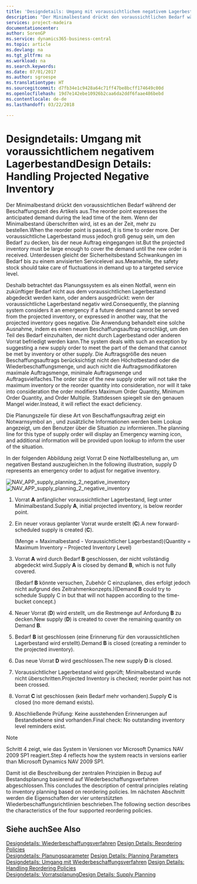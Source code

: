 ```yaml
---
title: 'Designdetails: Umgang mit voraussichtlichem negativem Lagerbestand | Microsoft Docs'
description: "Der Minimalbestand drückt den voraussichtlichen Bedarf während der Beschaffungszeit des Artikels aus. Wenn der Minimalbestand überschritten wird, ist es an der Zeit, mehr zu bestellen. Der voraussichtliche Lagerbestand muss jedoch groß genug sein, um den Bedarf zu decken, bis der neue Auftrag eingegangen ist. Unterdessen gleicht der Sicherheitsbestand Schwankungen im Bedarf bis zu einem anvisierten Servicelevel aus."
services: project-madeira
documentationcenter: 
author: SorenGP
ms.service: dynamics365-business-central
ms.topic: article
ms.devlang: na
ms.tgt_pltfrm: na
ms.workload: na
ms.search.keywords: 
ms.date: 07/01/2017
ms.author: sgroespe
ms.translationtype: HT
ms.sourcegitcommit: d7fb34e1c9428a64c71ff47be8bcff174649c00d
ms.openlocfilehash: 19d7e142ebe10926b2caa6da2ddf6faae486bebd
ms.contentlocale: de-de
ms.lasthandoff: 03/22/2018

---
```

# <a name="design-details-handling-projected-negative-inventory"></a><span data-ttu-id="40080-106">Designdetails: Umgang mit voraussichtlichem negativem Lagerbestand</span><span class="sxs-lookup"><span data-stu-id="40080-106">Design Details: Handling Projected Negative Inventory</span></span>
<span data-ttu-id="40080-107">Der Minimalbestand drückt den voraussichtlichen Bedarf während der Beschaffungszeit des Artikels aus.</span><span class="sxs-lookup"><span data-stu-id="40080-107">The reorder point expresses the anticipated demand during the lead time of the item.</span></span> <span data-ttu-id="40080-108">Wenn der Minimalbestand überschritten wird, ist es an der Zeit, mehr zu bestellen.</span><span class="sxs-lookup"><span data-stu-id="40080-108">When the reorder point is passed, it is time to order more.</span></span> <span data-ttu-id="40080-109">Der voraussichtliche Lagerbestand muss jedoch groß genug sein, um den Bedarf zu decken, bis der neue Auftrag eingegangen ist.</span><span class="sxs-lookup"><span data-stu-id="40080-109">But the projected inventory must be large enough to cover the demand until the new order is received.</span></span> <span data-ttu-id="40080-110">Unterdessen gleicht der Sicherheitsbestand Schwankungen im Bedarf bis zu einem anvisierten Servicelevel aus.</span><span class="sxs-lookup"><span data-stu-id="40080-110">Meanwhile, the safety stock should take care of fluctuations in demand up to a targeted service level.</span></span>  

 <span data-ttu-id="40080-111">Deshalb betrachtet das Planungssystem es als einen Notfall, wenn ein zukünftiger Bedarf nicht aus dem voraussichtlichen Lagerbestand abgedeckt werden kann, oder anders ausgedrückt: wenn der voraussichtliche Lagerbestand negativ wird.</span><span class="sxs-lookup"><span data-stu-id="40080-111">Consequently, the planning system considers it an emergency if a future demand cannot be served from the projected inventory, or expressed in another way, that the projected inventory goes negative.</span></span> <span data-ttu-id="40080-112">Die Anwendung behandelt eine solche Ausnahme, indem es einen neuen Beschaffungsauftrag vorschlägt, um den Teil des Bedarf einzuhalten, der nicht durch Lagerbestand oder anderen Vorrat befriedigt werden kann.</span><span class="sxs-lookup"><span data-stu-id="40080-112">The system deals with such an exception by suggesting a new supply order to meet the part of the demand that cannot be met by inventory or other supply.</span></span> <span data-ttu-id="40080-113">Die Auftragsgröße des neuen Beschaffungsauftrags berücksichtigt nicht den Höchstbestand oder die Wiederbeschaffungsmenge, und auch nicht die Auftragsmodifikatoren maximale Auftragsmenge, minimale Auftragsmenge und Auftragsvielfaches.</span><span class="sxs-lookup"><span data-stu-id="40080-113">The order size of the new supply order will not take the maximum inventory or the reorder quantity into consideration, nor will it take into consideration the order modifiers Maximum Order Quantity, Minimum Order Quantity, and Order Multiple.</span></span> <span data-ttu-id="40080-114">Stattdessen spiegelt sie den genauen Mangel wider.</span><span class="sxs-lookup"><span data-stu-id="40080-114">Instead, it will reflect the exact deficiency.</span></span>  

 <span data-ttu-id="40080-115">Die Planungszeile für diese Art von Beschaffungsauftrag zeigt ein Notwarnsymbol an , und zusätzliche Informationen werden beim Lookup angezeigt, um den Benutzer über die Situation zu informieren..</span><span class="sxs-lookup"><span data-stu-id="40080-115">The planning line for this type of supply order will display an Emergency warning icon, and additional information will be provided upon lookup to inform the user of the situation.</span></span>  

 <span data-ttu-id="40080-116">In der folgenden Abbildung zeigt Vorrat D eine Notfallbestellung an, um negativen Bestand auszugleichen.</span><span class="sxs-lookup"><span data-stu-id="40080-116">In the following illustration, supply D represents an emergency order to adjust for negative inventory.</span></span>  

 <span data-ttu-id="40080-117">![](media/nav_app_supply_planning_2_negative_inventory.png "NAV_APP_supply_planning_2_negative_inventory")</span><span class="sxs-lookup"><span data-stu-id="40080-117">![](media/nav_app_supply_planning_2_negative_inventory.png "NAV_APP_supply_planning_2_negative_inventory")</span></span>  

1.  <span data-ttu-id="40080-118">Vorrat **A** anfänglicher voraussichtlicher Lagerbestand, liegt unter Minimalbestand.</span><span class="sxs-lookup"><span data-stu-id="40080-118">Supply **A**, initial projected inventory, is below reorder point.</span></span>  

2.  <span data-ttu-id="40080-119">Ein neuer voraus geplanter Vorrat wurde erstellt (**C**).</span><span class="sxs-lookup"><span data-stu-id="40080-119">A new forward-scheduled supply is created (**C**).</span></span>  

     <span data-ttu-id="40080-120">(Menge = Maximalbestand - Voraussichtlicher Lagerbestand)</span><span class="sxs-lookup"><span data-stu-id="40080-120">(Quantity = Maximum Inventory – Projected Inventory Level)</span></span>  

3.  <span data-ttu-id="40080-121">Vorrat **A** wird durch Bedarf **B** geschlossen, der nicht vollständig abgedeckt wird.</span><span class="sxs-lookup"><span data-stu-id="40080-121">Supply **A** is closed by demand **B**, which is not fully covered.</span></span>  

     <span data-ttu-id="40080-122">(Bedarf **B** könnte versuchen, Zubehör C einzuplanen, dies erfolgt jedoch nicht aufgrund des Zeitrahmenkonzepts.)</span><span class="sxs-lookup"><span data-stu-id="40080-122">(Demand **B** could try to schedule Supply C in but that will not happen according to the time-bucket concept.)</span></span>  

4.  <span data-ttu-id="40080-123">Neuer Vorrat (**D**) wird erstellt, um die Restmenge auf Anfordung **B** zu decken.</span><span class="sxs-lookup"><span data-stu-id="40080-123">New supply (**D**) is created to cover the remaining quantity on Demand **B**.</span></span>  

5.  <span data-ttu-id="40080-124">Bedarf **B** ist geschlossen (eine Erinnerung für den voraussichtlichen Lagerbestand wird erstellt).</span><span class="sxs-lookup"><span data-stu-id="40080-124">Demand **B** is closed (creating a reminder to the projected inventory).</span></span>  

6.  <span data-ttu-id="40080-125">Das neue Vorrat **D** wird geschlossen.</span><span class="sxs-lookup"><span data-stu-id="40080-125">The new supply **D** is closed.</span></span>  

7.  <span data-ttu-id="40080-126">Voraussichtlicher Lagerbestand wird geprüft; Minimalbestand wurde nicht überschritten.</span><span class="sxs-lookup"><span data-stu-id="40080-126">Projected Inventory is checked; reorder point has not been crossed.</span></span>  

8.  <span data-ttu-id="40080-127">Vorrat **C** ist geschlossen (kein Bedarf mehr vorhanden).</span><span class="sxs-lookup"><span data-stu-id="40080-127">Supply **C** is closed (no more demand exists).</span></span>  

9. <span data-ttu-id="40080-128">Abschließende Prüfung: Keine ausstehenden Erinnerungen auf Bestandsebene sind vorhanden.</span><span class="sxs-lookup"><span data-stu-id="40080-128">Final check: No outstanding inventory level reminders exist.</span></span>  

> [!NOTE]  
>  <span data-ttu-id="40080-129">Schritt 4 zeigt, wie das System in Versionen vor Microsoft Dynamics NAV 2009 SP1 reagiert.</span><span class="sxs-lookup"><span data-stu-id="40080-129">Step 4 reflects how the system reacts in versions earlier than Microsoft Dynamics NAV 2009 SP1.</span></span>  

 <span data-ttu-id="40080-130">Damit ist die Beschreibung der zentralen Prinzipien in Bezug auf Bestandsplanung basierend auf Wiederbeschaffungsverfahren abgeschlossen.</span><span class="sxs-lookup"><span data-stu-id="40080-130">This concludes the description of central principles relating to inventory planning based on reordering policies.</span></span> <span data-ttu-id="40080-131">Im nächsten Abschnitt werden die Eigenschaften der vier unterstützten Wiederbeschaffungsrichtlinien beschrieben.</span><span class="sxs-lookup"><span data-stu-id="40080-131">The following section describes the characteristics of the four supported reordering policies.</span></span>  

## <a name="see-also"></a><span data-ttu-id="40080-132">Siehe auch</span><span class="sxs-lookup"><span data-stu-id="40080-132">See Also</span></span>  
 <span data-ttu-id="40080-133">[Designdetails: Wiederbeschaffungsverfahren](design-details-reordering-policies.md) </span><span class="sxs-lookup"><span data-stu-id="40080-133">[Design Details: Reordering Policies](design-details-reordering-policies.md) </span></span>  
 <span data-ttu-id="40080-134">[Designdetails: Planungsparameter](design-details-planning-parameters.md) </span><span class="sxs-lookup"><span data-stu-id="40080-134">[Design Details: Planning Parameters](design-details-planning-parameters.md) </span></span>  
 <span data-ttu-id="40080-135">[Designdetails: Umgang mit Wiederbeschaffungsverfahren](design-details-handling-reordering-policies.md) </span><span class="sxs-lookup"><span data-stu-id="40080-135">[Design Details: Handling Reordering Policies](design-details-handling-reordering-policies.md) </span></span>  
 [<span data-ttu-id="40080-136">Designdetails: Vorratsplanung</span><span class="sxs-lookup"><span data-stu-id="40080-136">Design Details: Supply Planning</span></span>](design-details-supply-planning.md)


